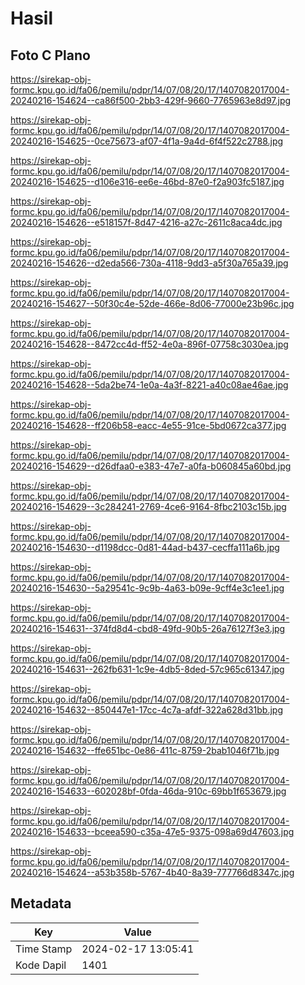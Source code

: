 # Hasil

## Foto C Plano

https://sirekap-obj-formc.kpu.go.id/fa06/pemilu/pdpr/14/07/08/20/17/1407082017004-20240216-154624--ca86f500-2bb3-429f-9660-7765963e8d97.jpg

https://sirekap-obj-formc.kpu.go.id/fa06/pemilu/pdpr/14/07/08/20/17/1407082017004-20240216-154625--0ce75673-af07-4f1a-9a4d-6f4f522c2788.jpg

https://sirekap-obj-formc.kpu.go.id/fa06/pemilu/pdpr/14/07/08/20/17/1407082017004-20240216-154625--d106e316-ee6e-46bd-87e0-f2a903fc5187.jpg

https://sirekap-obj-formc.kpu.go.id/fa06/pemilu/pdpr/14/07/08/20/17/1407082017004-20240216-154626--e518157f-8d47-4216-a27c-2611c8aca4dc.jpg

https://sirekap-obj-formc.kpu.go.id/fa06/pemilu/pdpr/14/07/08/20/17/1407082017004-20240216-154626--d2eda566-730a-4118-9dd3-a5f30a765a39.jpg

https://sirekap-obj-formc.kpu.go.id/fa06/pemilu/pdpr/14/07/08/20/17/1407082017004-20240216-154627--50f30c4e-52de-466e-8d06-77000e23b96c.jpg

https://sirekap-obj-formc.kpu.go.id/fa06/pemilu/pdpr/14/07/08/20/17/1407082017004-20240216-154628--8472cc4d-ff52-4e0a-896f-07758c3030ea.jpg

https://sirekap-obj-formc.kpu.go.id/fa06/pemilu/pdpr/14/07/08/20/17/1407082017004-20240216-154628--5da2be74-1e0a-4a3f-8221-a40c08ae46ae.jpg

https://sirekap-obj-formc.kpu.go.id/fa06/pemilu/pdpr/14/07/08/20/17/1407082017004-20240216-154628--ff206b58-eacc-4e55-91ce-5bd0672ca377.jpg

https://sirekap-obj-formc.kpu.go.id/fa06/pemilu/pdpr/14/07/08/20/17/1407082017004-20240216-154629--d26dfaa0-e383-47e7-a0fa-b060845a60bd.jpg

https://sirekap-obj-formc.kpu.go.id/fa06/pemilu/pdpr/14/07/08/20/17/1407082017004-20240216-154629--3c284241-2769-4ce6-9164-8fbc2103c15b.jpg

https://sirekap-obj-formc.kpu.go.id/fa06/pemilu/pdpr/14/07/08/20/17/1407082017004-20240216-154630--d1198dcc-0d81-44ad-b437-cecffa111a6b.jpg

https://sirekap-obj-formc.kpu.go.id/fa06/pemilu/pdpr/14/07/08/20/17/1407082017004-20240216-154630--5a29541c-9c9b-4a63-b09e-9cff4e3c1ee1.jpg

https://sirekap-obj-formc.kpu.go.id/fa06/pemilu/pdpr/14/07/08/20/17/1407082017004-20240216-154631--374fd8d4-cbd8-49fd-90b5-26a76127f3e3.jpg

https://sirekap-obj-formc.kpu.go.id/fa06/pemilu/pdpr/14/07/08/20/17/1407082017004-20240216-154631--262fb631-1c9e-4db5-8ded-57c965c61347.jpg

https://sirekap-obj-formc.kpu.go.id/fa06/pemilu/pdpr/14/07/08/20/17/1407082017004-20240216-154632--850447e1-17cc-4c7a-afdf-322a628d31bb.jpg

https://sirekap-obj-formc.kpu.go.id/fa06/pemilu/pdpr/14/07/08/20/17/1407082017004-20240216-154632--ffe651bc-0e86-411c-8759-2bab1046f71b.jpg

https://sirekap-obj-formc.kpu.go.id/fa06/pemilu/pdpr/14/07/08/20/17/1407082017004-20240216-154633--602028bf-0fda-46da-910c-69bb1f653679.jpg

https://sirekap-obj-formc.kpu.go.id/fa06/pemilu/pdpr/14/07/08/20/17/1407082017004-20240216-154633--bceea590-c35a-47e5-9375-098a69d47603.jpg

https://sirekap-obj-formc.kpu.go.id/fa06/pemilu/pdpr/14/07/08/20/17/1407082017004-20240216-154624--a53b358b-5767-4b40-8a39-777766d8347c.jpg


## Metadata

| Key        | Value               |
| ---------- | ------------------- |
| Time Stamp | 2024-02-17 13:05:41 |
| Kode Dapil | 1401                |



